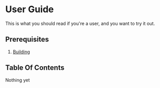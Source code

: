 # User Guide
This is what you should read if you're a user, and you want to try it out.
## Prerequisites
1. [Building](../Building.md)
## Table Of Contents
Nothing yet
